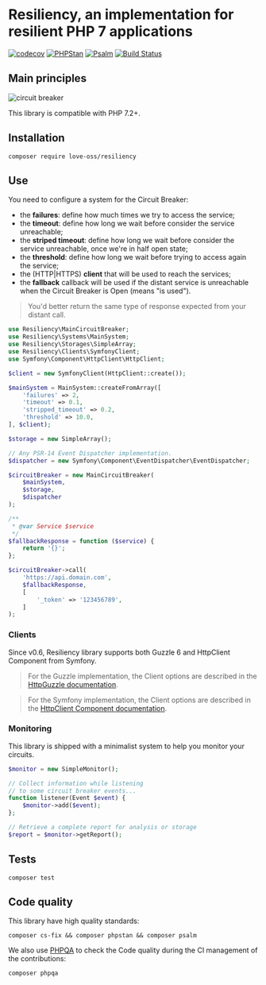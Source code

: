 # Resiliency, an implementation for resilient PHP 7 applications

[![codecov](https://codecov.io/gh/loveOSS/resiliency/branch/master/graph/badge.svg)](https://codecov.io/gh/loveOSS/resiliency) [![PHPStan](https://img.shields.io/badge/PHPStan-Level%207-brightgreen.svg?style=flat&logo=php)](https://shields.io/#/) [![Psalm](https://img.shields.io/badge/Psalm-Level%20Max-brightgreen.svg?style=flat&logo=php)](https://shields.io/#/) [![Build Status](https://travis-ci.com/loveOSS/resiliency.svg?branch=master)](https://travis-ci.com/loveOSS/resiliency) 

## Main principles

![circuit breaker](https://user-images.githubusercontent.com/1247388/49721725-438bd700-fc63-11e8-8498-82ca681b15fb.png)

This library is compatible with PHP 7.2+.

## Installation

```
composer require love-oss/resiliency
```

## Use

You need to configure a system for the Circuit Breaker:

* the **failures**: define how much times we try to access the service;
* the **timeout**: define how long we wait before consider the service unreachable;
* the **striped timeout**: define how long we wait before consider the service unreachable, once we're in half open state;
* the **threshold**: define how long we wait before trying to access again the service;
* the (HTTP|HTTPS) **client** that will be used to reach the services;
* the **fallback** callback will be used if the distant service is unreachable when the Circuit Breaker is Open (means "is used"). 

> You'd better return the same type of response expected from your distant call.

```php
use Resiliency\MainCircuitBreaker;
use Resiliency\Systems\MainSystem;
use Resiliency\Storages\SimpleArray;
use Resiliency\Clients\SymfonyClient;
use Symfony\Component\HttpClient\HttpClient;

$client = new SymfonyClient(HttpClient::create());

$mainSystem = MainSystem::createFromArray([
    'failures' => 2,
    'timeout' => 0.1,
    'stripped_timeout' => 0.2,
    'threshold' => 10.0,
], $client);

$storage = new SimpleArray();

// Any PSR-14 Event Dispatcher implementation.
$dispatcher = new Symfony\Component\EventDispatcher\EventDispatcher;

$circuitBreaker = new MainCircuitBreaker(
    $mainSystem,
    $storage,
    $dispatcher
);

/**
 * @var Service $service
 */
$fallbackResponse = function ($service) {
    return '{}';
};

$circuitBreaker->call(
    'https://api.domain.com',
    $fallbackResponse,
    [
        '_token' => '123456789',
    ]
);
```

### Clients

Since v0.6, Resiliency library supports both Guzzle 6 and HttpClient Component from Symfony.

> For the Guzzle implementation, the Client options are described
> in the [HttpGuzzle documentation](http://docs.guzzlephp.org/en/stable/index.html).

> For the Symfony implementation, the Client options are described
> in the [HttpClient Component documentation](https://symfony.com/doc/current/components/http_client.html).

### Monitoring

This library is shipped with a minimalist system to help you monitor your circuits.

```php
$monitor = new SimpleMonitor();

// Collect information while listening
// to some circuit breaker events...
function listener(Event $event) {
    $monitor->add($event);
};

// Retrieve a complete report for analysis or storage
$report = $monitor->getReport();
```

## Tests

```
composer test
```

## Code quality

This library have high quality standards:

```
composer cs-fix && composer phpstan && composer psalm
```

We also use [PHPQA](https://github.com/EdgedesignCZ/phpqa#phpqa) to check the Code quality
during the CI management of the contributions:

```
composer phpqa
```
